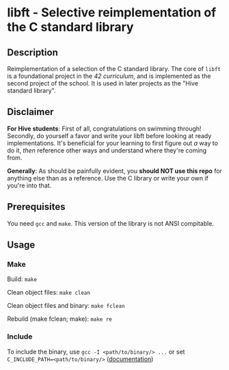 # libft - Selective reimplementation of the C standard library

## Description
Reimplementation of a selection of the C standard library. The core of `libft` is a foundational project in the *42 curriculum*, and is implemented as the second project of the school. It is used in later projects as the "Hive standard library".

## Disclaimer
**For Hive students**: First of all, congratulations on swimming through! Secondly, do yourself a favor and write your libft before looking at ready implementations. It's beneficial for your learning to first figure out *a* way to do it, *then* reference other ways and understand where they're coming from.

**Generally**: As should be painfully evident, you **should NOT use this repo** for anything else than as a reference. Use the C library or write your own if you're into that. 

## Prerequisites
You need `gcc` and `make`. This version of the library is not ANSI compitable.

## Usage
### Make
Build: `make`

Clean object files: `make clean`

Clean object files and binary: `make fclean`

Rebuild (make fclean; make): `make re`

### Include
To include the binary, use `gcc -I <path/to/binary/> ...` or set `C_INCLUDE_PATH=<path/to/binary/>` ([documentation](https://gcc.gnu.org/onlinedocs/cpp/Environment-Variables.html))
